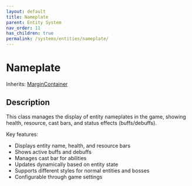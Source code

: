 ```yaml
---
layout: default
title: Nameplate
parent: Entity System
nav_order: 11
has_children: true
permalink: /systems/entities/nameplate/
---
```


# Nameplate

Inherits: [MarginContainer](https://docs.godotengine.org/en/stable/classes/class_margincontainer.html)

## Description
This class manages the display of entity nameplates in the game, showing health, 
resource, cast bars, and status effects (buffs/debuffs).

Key features:
- Displays entity name, health, and resource bars
- Shows active buffs and debuffs
- Manages cast bar for abilities
- Updates dynamically based on entity state
- Supports different styles for normal entities and bosses
- Configurable through game settings